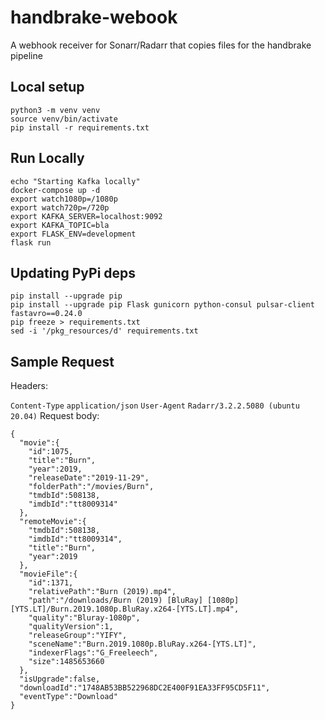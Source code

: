 # handbrake-webook
A webhook receiver for Sonarr/Radarr that copies files for the handbrake pipeline

## Local setup

    python3 -m venv venv
    source venv/bin/activate
    pip install -r requirements.txt


## Run Locally

    echo "Starting Kafka locally"
    docker-compose up -d
    export watch1080p=/1080p
    export watch720p=/720p
    export KAFKA_SERVER=localhost:9092
    export KAFKA_TOPIC=bla
    export FLASK_ENV=development
    flask run

## Updating PyPi deps

    pip install --upgrade pip 
    pip install --upgrade pip Flask gunicorn python-consul pulsar-client fastavro==0.24.0
    pip freeze > requirements.txt
    sed -i '/pkg_resources/d' requirements.txt


## Sample Request

Headers:

`Content-Type` `application/json`
`User-Agent` `Radarr/3.2.2.5080 (ubuntu 20.04)`
Request body:

```
{
  "movie":{
    "id":1075,
    "title":"Burn",
    "year":2019,
    "releaseDate":"2019-11-29",
    "folderPath":"/movies/Burn",
    "tmdbId":508138,
    "imdbId":"tt8009314"
  },
  "remoteMovie":{
    "tmdbId":508138,
    "imdbId":"tt8009314",
    "title":"Burn",
    "year":2019
  },
  "movieFile":{
    "id":1371,
    "relativePath":"Burn (2019).mp4",
    "path":"/downloads/Burn (2019) [BluRay] [1080p] [YTS.LT]/Burn.2019.1080p.BluRay.x264-[YTS.LT].mp4",
    "quality":"Bluray-1080p",
    "qualityVersion":1,
    "releaseGroup":"YIFY",
    "sceneName":"Burn.2019.1080p.BluRay.x264-[YTS.LT]",
    "indexerFlags":"G_Freeleech",
    "size":1485653660
  },
  "isUpgrade":false,
  "downloadId":"1748AB53BB522968DC2E400F91EA33FF95CD5F11",
  "eventType":"Download"
}
```

